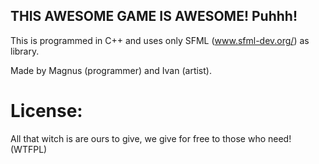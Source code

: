 ## THIS AWESOME GAME IS AWESOME! Puhhh!

This is programmed in C++ and uses only SFML (www.sfml-dev.org/) as library.

Made by Magnus (programmer) and Ivan (artist).


# License:

All that witch is are ours to give, we give for free to those who need! (WTFPL)
